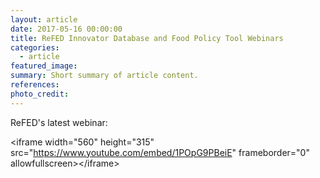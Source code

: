 ```yaml
---
layout: article
date: 2017-05-16 00:00:00
title: ReFED Innovator Database and Food Policy Tool Webinars
categories:
  - article
featured_image:
summary: Short summary of article content.
references:
photo_credit:
---
```



ReFED's latest webinar:

&lt;iframe width="560" height="315" src="https://www.youtube.com/embed/1POpG9PBeiE" frameborder="0" allowfullscreen&gt;&lt;/iframe&gt;